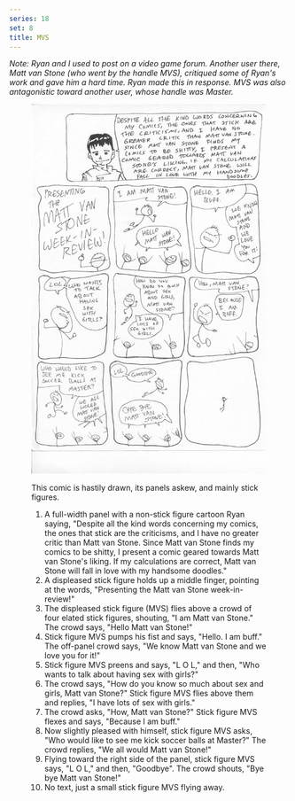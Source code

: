 ```yaml
---
series: 18
set: 8
title: MVS
---
```


*Note: Ryan and I used to post on a video game forum. Another user there, Matt van Stone (who went by the handle MVS), critiqued some of Ryan's work and gave him a hard time. Ryan made this in response. MVS was also antagonistic toward another user, whose handle was Master.*

<figure>

![](../../../../assets/others/part-8/mvs.jpg)

<figcaption>
This comic is hastily drawn, its panels askew, and mainly stick figures.

1. A full-width panel with a non-stick figure cartoon Ryan saying, "Despite all the kind words concerning my comics, the ones that stick are the criticisms, and I have no greater critic than Matt van Stone. Since Matt van Stone finds my comics to be shitty, I present a comic geared towards Matt van Stone's liking. If my calculations are correct, Matt van Stone will fall in love with my handsome doodles."
2. A displeased stick figure holds up a middle finger, pointing at the words, "Presenting the Matt van Stone week-in-review!"
3. The displeased stick figure (MVS) flies above a crowd of four elated stick figures, shouting, "I am Matt van Stone." The crowd says, "Hello Matt van Stone!"
4. Stick figure MVS pumps his fist and says, "Hello. I am buff." The off-panel crowd says, "We know Matt van Stone and we love you for it!"
5. Stick figure MVS preens and says, "L O L," and then, "Who wants to talk about having sex with girls?"
6. The crowd says, "How do you know so much about sex and girls, Matt van Stone?" Stick figure MVS flies above them and replies, "I have lots of sex with girls."
7. The crowd asks, "How, Matt van Stone?" Stick figure MVS flexes and says, "Because I am buff."
8. Now slightly pleased with himself, stick figure MVS asks, "Who would like to see me kick soccer balls at Master?" The crowd replies, "We all would Matt van Stone!"
9. Flying toward the right side of the panel, stick figure MVS says, "L O L," and then, "Goodbye". The crowd shouts, "Bye bye Matt van Stone!"
10. No text, just a small stick figure MVS flying away.
</figcaption>
</figure>
